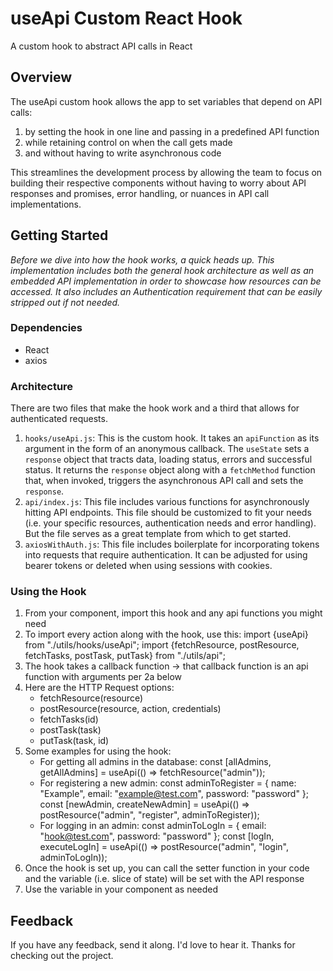 # useApi Custom React Hook
A custom hook to abstract API calls in React

## Overview
The useApi custom hook allows the app to set variables that depend on API calls:
1. by setting the hook in one line and passing in a predefined API function
1. while retaining control on when the call gets made
1. and without having to write asynchronous code

This streamlines the development process by allowing the team to focus on building their respective components without having to worry about API responses and promises, error handling, or nuances in API call implementations.

## Getting Started
*Before we dive into how the hook works, a quick heads up. This implementation includes both the general hook architecture as well as an embedded API implementation in order to showcase how resources can be accessed. It also includes an Authentication requirement that can be easily stripped out if not needed.*

### Dependencies
* React
* axios

### Architecture
There are two files that make the hook work and a third that allows for authenticated requests.
1. `hooks/useApi.js`: This is the custom hook. It takes an `apiFunction` as its argument in the form of an anonymous callback. The `useState` sets a `response` object that tracts data, loading status, errors and successful status. It returns the `response` object along with a `fetchMethod` function that, when invoked, triggers the asynchronous API call and sets the `response`.
1. `api/index.js`: This file includes various functions for asynchronously hitting API endpoints. This file should be customized to fit your needs (i.e. your specific resources, authentication needs and error handling). But the file serves as a great template from which to get started. 
1. `axiosWithAuth.js`: This file includes boilerplate for incorporating tokens into requests that require authentication. It can be adjusted for using bearer tokens or deleted when using sessions with cookies.

### Using the Hook
1. From your component, import this hook and any api functions you might need
  1. To import every action along with the hook, use this:
        import {useApi} from "./utils/hooks/useApi";
        import {fetchResource, postResource, fetchTasks, postTask, putTask} from "./utils/api";
1. The hook takes a callback function -> that callback function is an api function with arguments per 2a below
  1. Here are the HTTP Request options:
       - fetchResource(resource)
       - postResource(resource, action, credentials)
       - fetchTasks(id)
       - postTask(task)
       - putTask(task, id)
  1. Some examples for using the hook:
       - For getting all admins in the database:
           const [allAdmins, getAllAdmins] = useApi(() => fetchResource("admin"));
       - For registering a new admin:
           const adminToRegister = {
             name: "Example",
             email: "example@test.com",
             password: "password"
           };
           const [newAdmin, createNewAdmin] = useApi(() => postResource("admin", "register", adminToRegister));
       - For logging in an admin:
           const adminToLogIn = {
             email: "hook@test.com",
             password: "password"
           };
           const [logIn, executeLogIn] = useApi(() => postResource("admin", "login", adminToLogIn));
1. Once the hook is set up, you can call the setter function in your code and the variable (i.e. slice of state) will be set with the API response
1. Use the variable in your component as needed

## Feedback
If you have any feedback, send it along. I'd love to hear it. Thanks for checking out the project.


